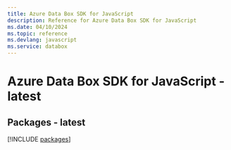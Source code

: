 ```yaml
---
title: Azure Data Box SDK for JavaScript
description: Reference for Azure Data Box SDK for JavaScript
ms.date: 04/10/2024
ms.topic: reference
ms.devlang: javascript
ms.service: databox
---
```

# Azure Data Box SDK for JavaScript - latest
## Packages - latest
[!INCLUDE [packages](data-box-index.md)]